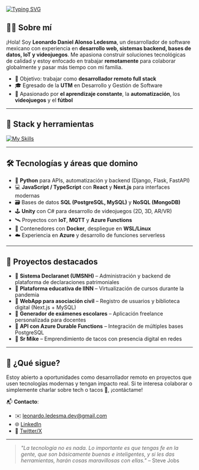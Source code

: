 [![Typing SVG](https://readme-typing-svg.herokuapp.com?font=Fira+Code&pause=1000&width=435&lines=Bienvenidos+a+mi+GitHub+personal!;Soy+Leonardo+Alonso;Desarrollador+Full+Stack+y+apasionado+por+la+tecnología)](https://git.io/typing-svg)

## 👨‍💻 Sobre mí

¡Hola! Soy **Leonardo Daniel Alonso Ledesma**, un desarrollador de software mexicano con experiencia en **desarrollo web, sistemas backend, bases de datos, IoT y videojuegos**. Me apasiona construir soluciones tecnológicas de calidad y estoy enfocado en trabajar **remotamente** para colaborar globalmente y pasar más tiempo con mi familia.

- 🎯 Objetivo: trabajar como **desarrollador remoto full stack**
- 🎓 Egresado de la **UTM** en Desarrollo y Gestión de Software
- 🧠 Apasionado por **el aprendizaje constante**, la **automatización**, los **videojuegos** y el **fútbol**

---

## 🧰 Stack y herramientas

[![My Skills](https://skillicons.dev/icons?i=python,django,flask,js,ts,react,nextjs,nodejs,html,css,tailwind,postgres,mysql,mongodb,git,docker,linux,bash,azure,cs,unity)](https://skillicons.dev)

---

## 🛠️ Tecnologías y áreas que domino

- 🐍 **Python** para APIs, automatización y backend (Django, Flask, FastAPI)
- 💻 **JavaScript / TypeScript** con **React** y **Next.js** para interfaces modernas
- 🗃️ Bases de datos **SQL (PostgreSQL, MySQL)** y **NoSQL (MongoDB)**
- 🕹️ **Unity** con C# para desarrollo de videojuegos (2D, 3D, AR/VR)
- 🛰️ Proyectos con **IoT**, **MQTT** y **Azure Functions**
- 🐳 Contenedores con **Docker**, despliegue en **WSL/Linux**
- ☁️ Experiencia en **Azure** y desarrollo de funciones serverless

---

## 📌 Proyectos destacados

- 🔹 **Sistema Declaranet (UMSNH)** – Administración y backend de plataforma de declaraciones patrimoniales
- 🔹 **Plataforma educativa de IINN** – Virtualización de cursos durante la pandemia
- 🔹 **WebApp para asociación civil** – Registro de usuarios y biblioteca digital (Next.js + MySQL)
- 🔹 **Generador de exámenes escolares** – Aplicación freelance personalizada para docentes
- 🔹 **API con Azure Durable Functions** – Integración de múltiples bases PostgreSQL
- 🔹 **Sr Mike** – Emprendimiento de tacos con presencia digital en redes

---

## 🚀 ¿Qué sigue?

Estoy abierto a oportunidades como desarrollador remoto en proyectos que usen tecnologías modernas y tengan impacto real. Si te interesa colaborar o simplemente charlar sobre tech o tacos 🌮, ¡contáctame!

📬 **Contacto**:
- ✉️ leonardo.ledesma.dev@gmail.com
- 🌐 [LinkedIn](https://www.linkedin.com/in/leonardodanielalonso/)
- 📱 [Twitter/X](https://twitter.com/leoalonso_dev)

---

> _"La tecnología no es nada. Lo importante es que tengas fe en la gente, que son básicamente buenas e inteligentes, y si les das herramientas, harán cosas maravillosas con ellas."_ – Steve Jobs



